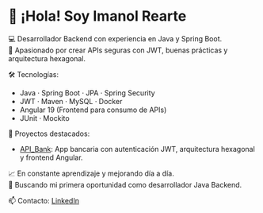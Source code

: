 # 👋 ¡Hola! Soy Imanol Rearte

💻 Desarrollador Backend con experiencia en Java y Spring Boot.  
🔐 Apasionado por crear APIs seguras con JWT, buenas prácticas y arquitectura hexagonal.

🛠️ Tecnologías:
- Java · Spring Boot · JPA · Spring Security
- JWT · Maven · MySQL · Docker
- Angular 19 (Frontend para consumo de APIs)
- JUnit · Mockito

🚀 Proyectos destacados:
- [API_Bank](https://github.com/Imanolxr/API_Bank): App bancaria con autenticación JWT, arquitectura hexagonal y frontend Angular.

📈 En constante aprendizaje y mejorando día a día.  
🎯 Buscando mi primera oportunidad como desarrollador Java Backend.

📫 Contacto:
[LinkedIn](https://www.linkedin.com/in/imanol-xrearte-lasagabaster/)
